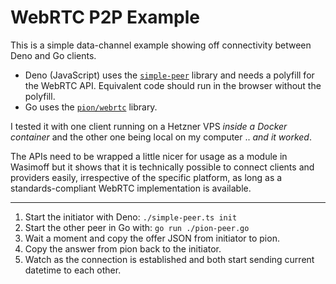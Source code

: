 # WebRTC P2P Example

This is a simple data-channel example showing off connectivity between Deno and Go clients.

* Deno (JavaScript) uses the [`simple-peer`](https://www.npmjs.com/package/simple-peer) library and needs a polyfill for the WebRTC API. Equivalent code should run in the browser without the polyfill.
* Go uses the [`pion/webrtc`](https://github.com/pion/webrtc/tree/master) library.

I tested it with one client running on a Hetzner VPS *inside a Docker container*  and the other one being local on my computer .. *and it worked*.

The APIs need to be wrapped a little nicer for usage as a module in Wasimoff but it shows that it is technically possible to connect clients and providers easily, irrespective of the specific platform, as long as a standards-compliant WebRTC implementation is available.

---

1. Start the initiator with Deno: `./simple-peer.ts init`
2. Start the other peer in Go with: `go run ./pion-peer.go`
3. Wait a moment and copy the offer JSON from initiator to pion.
4. Copy the answer from pion back to the initiator.
5. Watch as the connection is established and both start sending current datetime to each other.
